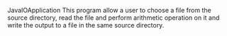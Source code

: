  JavaIOApplication
This program allow a user to choose a file from the source directory, read the file and perform arithmetic operation on it and write the output to a file in the same source directory.
